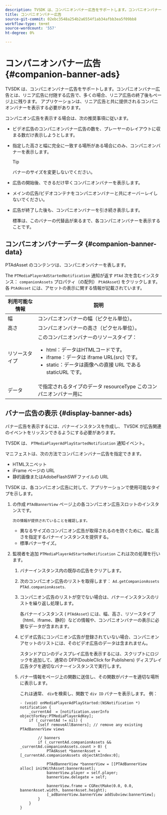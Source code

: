 ```yaml
---
description: TVSDK は、コンパニオンバナー広告をサポートします。コンパニオンバナー広告とは、リニア広告に付随する広告で、多くの場合、リニア広告の終了後もページ上に残ります。 アプリケーションは、リニア広告と共に提供されるコンパニオンバナーを表示する必要があります。
title: コンパニオンバナー広告
source-git-commit: 02ebc3548a254b2a6554f1ab34afbb3ea5f09bb8
workflow-type: tm+mt
source-wordcount: '557'
ht-degree: 0%

---
```


# コンパニオンバナー広告 {#companion-banner-ads}

TVSDK は、コンパニオンバナー広告をサポートします。コンパニオンバナー広告とは、リニア広告に付随する広告で、多くの場合、リニア広告の終了後もページ上に残ります。 アプリケーションは、リニア広告と共に提供されるコンパニオンバナーを表示する必要があります。

コンパニオン広告を表示する場合は、次の推奨事項に従います。

* ビデオ広告のコンパニオンバナー広告の数を、プレーヤーのレイアウトに収まる数だけ表示しようとします。
* 指定した高さと幅に完全に一致する場所がある場合にのみ、コンパニオンバナーを表示します。

  >[!TIP]
  >
  >バナーのサイズを変更しないでください。

* 広告の開始後、できるだけ早くコンパニオンバナーを表示します。
* メインの広告/ビデオコンテナをコンパニオンバナーと共にオーバーレイしないでください。
* 広告が終了した後も、コンパニオンバナーを引き続き表示します。

  標準は、このバナーの代替品が来るまで、各コンパニオンバナーを表示することです。

## コンパニオンバナーデータ {#companion-banner-data}

PTAdAsset のコンテンツは、コンパニオンバナーを表します。

<!--<a id="section_D730B4FD6FD749E9860B6A07FC110552"></a>-->

The `PTMediaPlayerAdStartedNotification` 通知が返す `PTAd` 次を含むインスタンス： `companionAssets` プロパティ（の配列） `PtAdAsset`) をクリックします。
各 `PtAdAsset` には、アセットの表示に関する情報が記載されています。

<table id="table_760C885E2DCA4BE983CC57FDA7BD5B14"> 
 <thead> 
  <tr> 
   <th colname="col1" class="entry"> 利用可能な情報 </th> 
   <th colname="col2" class="entry"> 説明 </th> 
  </tr> 
 </thead>
 <tbody> 
  <tr> 
   <td colname="col1"> 幅 </td> 
   <td colname="col2"> コンパニオンバナーの幅（ピクセル単位）。 </td> 
  </tr> 
  <tr> 
   <td colname="col1"> 高さ </td> 
   <td colname="col2"> コンパニオンバナーの高さ（ピクセル単位）。 </td> 
  </tr> 
  <tr> 
   <td colname="col1"> リソースタイプ </td> 
   <td colname="col2">このコンパニオンバナーのリソースタイプ： 
    <ul id="ul_A067787FE49E4B6095BE0AC1D447DBB3"> 
     <li id="li_02B7224C67004095B3F6E50FD21E507E">html：データはHTMLコードです。 </li> 
     <li id="li_5F37E14472424F808C6094F42009E676">iframe：データは iframe URL(src) です。 </li> 
     <li id="li_76B945007CE842158B5125422765E0B2">static：データは画像への直接 URL である staticURL です。 </li> 
    </ul> </td> 
  </tr> 
  <tr> 
   <td colname="col1"> データ </td> 
   <td colname="col2"> で指定されるタイプのデータ <span class="codeph"> resourceType</span> このコンパニオンバナー用に </td> 
  </tr> 
 </tbody> 
</table>

## バナー広告の表示 {#display-banner-ads}

バナー広告を表示するには、バナーインスタンスを作成し、 TVSDK が広告関連のイベントをリッスンできるようにする必要があります。

TVSDK は、 `PTMediaPlayerAdPlayStartedNotification` 通知イベント。

マニフェストは、次の方法でコンパニオンバナー広告を指定できます。

* HTMLスニペット
* iFrame ページの URL
* 静的画像またはAdobeFlashSWFファイルの URL

TVSDK は、各コンパニオン広告に対して、アプリケーションで使用可能なタイプを示します。

1. の作成 `PTAdBannerView`  ページ上の各コンパニオン広告スロットのインスタンスです。

       次の情報が提供されていることを確認します。
   
   * 異なるサイズのコンパニオン広告が取得されるのを防ぐために、幅と高さを指定するバナーインスタンスを提供する。
   * 標準バナーサイズ。

1. 監視者を追加 `PTMediaPlayerAdStartedNotification` これは次の処理を行います。
   1. バナーインスタンス内の既存の広告をクリアします。
   1. 次のコンパニオン広告のリストを取得します： `Ad.getCompanionAssets` `PTAd.companionAssets`.
   1. コンパニオン広告のリストが空でない場合は、バナーインスタンスのリストを繰り返し処理します。

      各バナーインスタンス ( `PTAdAsset`) には、幅、高さ、リソースタイプ（html、iframe、静的）などの情報や、コンパニオンバナーの表示に必要なデータが含まれます。
   1. ビデオ広告にコンパニオン広告が登録されていない場合、コンパニオンアセットのリストには、そのビデオ広告のデータは含まれません。

      スタンドアロンのディスプレイ広告を表示するには、スクリプトにロジックを追加して、通常の DFP(DoubleClick for Publishers) ディスプレイ広告タグを適切なバナーインスタンスで実行します。
   1. バナー情報をページ上の関数に送信し、その関数がバナーを適切な場所に表示します。

      これは通常、 `div`を検索し、関数で `div ID` バナーを表示します。 例：

      ```
      - (void) onMediaPlayerAdPlayStarted:(NSNotification *) notification { 
          _currentAd  = [notification.userInfo  objectForKey:PTMediaPlayerAdKey];  
          if (_currentAd != nil) { 
              [self removeAllBanners]; // remove any existing PTAdBannerView views 
      
              // banners 
              if (_currentAd.companionAssets && _currentAd.companionAssets.count > 0) { 
                  PTAdAsset *bannerAsset = [_currentAd.companionAssets objectAtIndex:0]; 
      
                  PTAdBannerView *bannerView = [[PTAdBannerView alloc] initWithAsset:bannerAsset];  
                  bannerView.player = self.player; 
                  bannerView.delegate = self; 
      
                  bannerView.frame = CGRectMake(0.0, 0.0, bannerAsset.width, bannerAsset.height);  
                  [_adBannerView.bannerView addSubview:bannerView]; 
              } 
          } 
      }
      ```
